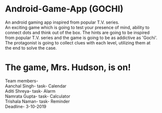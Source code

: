 # Android-Game-App (GOCHI)
An android gaming app inspired from popular T.V. series.\
An exciting game which is going to test your presence of mind, ability to connect dots and think out of the box.
The hints are going to be inspired from popular T.V. series and the game is going to be as addictive as 'Gochi'.\
The protagonist is going to collect clues with each level, utilizing them at the end to solve the case.
# The game, Mrs. Hudson, is on! 
Team members-\
Aanchal Singh- task-          Calendar\
Aditi Shreya- task-     Alarm\
Namrata Gupta- task-      Calculator\
Trishala Naman- task-          Reminder\
Deadline- 3-10-2019
